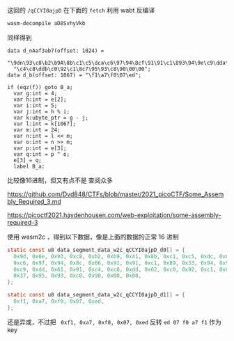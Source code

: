 这回的 `/qCCYI0ajpD` 在下面的 `fetch`
利用 wabt 反编译
```sh
wasm-decompile aD8SvhyVkb
```
同样得到
```dcmp
data d_nAaf3ab7(offset: 1024) =
  "\9dn\93\c8\b2\b9A\8b\c1\c5\dca\c6\97\94\8cf\91\91\c1\893\94\9e\c9\dda\91"
  "\c4\c8\ddb\c0\92\c1\8c7\95\93\c8\90\00\00";
data d_b(offset: 1067) = "\f1\a7\f0\07\ed";

if (eqz(f)) goto B_a;
  var g:int = 4;
  var h:int = e[2];
  var i:int = 5;
  var j:int = h % i;
  var k:ubyte_ptr = g - j;
  var l:int = k[1067];
  var m:int = 24;
  var n:int = l << m;
  var o:int = n >> m;
  var p:int = e[3];
  var q:int = p ^ o;
  e[3] = q;
  label B_a:
```
比较像16进制，但又有点不是
查阅众多

https://github.com/Dvd848/CTFs/blob/master/2021_picoCTF/Some_Assembly_Required_3.md

https://picoctf2021.haydenhousen.com/web-exploitation/some-assembly-required-3

使用 wasm2c ，得到以下数据，像是上面的数据的正常 16 进制
```h
static const u8 data_segment_data_w2c_qCCYI0ajpD_d0[] = {
  0x9d, 0x6e, 0x93, 0xc8, 0xb2, 0xb9, 0x41, 0x8b, 0xc1, 0xc5, 0xdc, 0x61, 
  0xc6, 0x97, 0x94, 0x8c, 0x66, 0x91, 0x91, 0xc1, 0x89, 0x33, 0x94, 0x9e, 
  0xc9, 0xdd, 0x61, 0x91, 0xc4, 0xc8, 0xdd, 0x62, 0xc0, 0x92, 0xc1, 0x8c, 
  0x37, 0x95, 0x93, 0xc8, 0x90, 0x00, 0x00, 
};

static const u8 data_segment_data_w2c_qCCYI0ajpD_d1[] = {
  0xf1, 0xa7, 0xf0, 0x07, 0xed, 
};
```

还是异或，不过把  ` 0xf1, 0xa7, 0xf0, 0x07, 0xed` 反转 `ed 07 f0 a7 f1` 作为key
